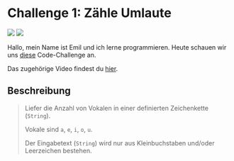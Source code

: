 # Challenge 1: Zähle Umlaute

![](https://img.shields.io/badge/Grundlagen-blue)
![](https://img.shields.io/badge/Strings-purple)


Hallo, mein Name ist Emil und ich lerne programmieren.
Heute schauen wir uns [diese](https://www.codewars.com/kata/54ff3102c1bad923760001f3) Code-Challenge an.

Das zugehörige Video findest du [hier](https://youtube.com/TODO).

## Beschreibung

> Liefer die Anzahl von Vokalen in einer definierten Zeichenkette (`String`).
> 
> Vokale sind `a`, `e`, `i`, `o`, `u`.
> 
> Der Eingabetext (`String`) wird nur aus Kleinbuchstaben und/oder Leerzeichen bestehen.

